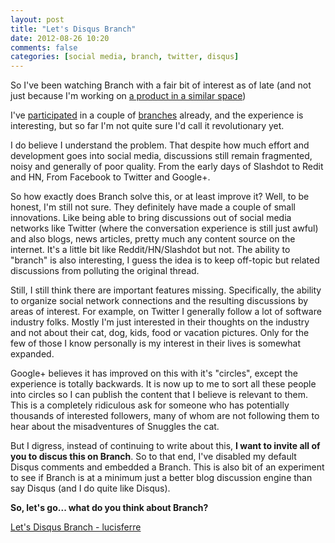 ```yaml
---
layout: post
title: "Let's Disqus Branch"
date: 2012-08-26 10:20
comments: false
categories: [social media, branch, twitter, disqus]
---
```


So I've been watching Branch with a fair bit of interest as of late (and not just
because I'm working on [a product in a similar space](http://tictalking.com))

I've [participated][one] in a couple of [branches][two] already, and the
experience is interesting, but so far I'm not quite sure I'd call it
revolutionary yet.

<!--more-->

I do believe I understand the problem. That despite how much effort and
development goes into social media, discussions still remain fragmented, noisy
and generally of poor quality. From the early days of Slashdot to Redit and HN,
From Facebook to Twitter and Google+.

So how exactly does Branch solve this, or at least improve it? Well, to be
honest, I'm still not sure. They definitely have made a couple of small
innovations. Like being able to bring discussions out of social media networks
like Twitter (where the conversation experience is still just awful) and also
blogs, news articles, pretty much any content source on the internet.  It's a
little bit like Reddit/HN/Slashdot but not. The ability to "branch" is also
interesting, I guess the idea is to keep off-topic but related discussions from
polluting the original thread.

Still, I still think there are important features missing. Specifically, the
ability to organize social network connections and the resulting discussions by
areas of interest. For example, on Twitter I generally follow a lot of software
industry folks. Mostly I'm just interested in their thoughts on the industry
and not about their cat, dog, kids, food or vacation pictures. Only for the few
of those I know personally is my interest in their lives is somewhat expanded.

Google+ believes it has improved on this with it's "circles", except the
experience is totally backwards. It is now up to me to sort all these people
into circles so I can publish the content that I believe is relevant to them.
This is a completely ridiculous ask for someone who has potentially thousands
of interested followers, many of whom are not following them to hear about the
misadventures of Snuggles the cat.

But I digress, instead of continuing to write about this, **I want to invite
all of you to discus this on Branch**.  So to that end, I've disabled my
default Disqus comments and embedded a Branch. This is also bit of an
experiment to see if Branch is at a minimum just a better blog discussion
engine than say Disqus (and I do quite like Disqus).

**So, let's go... what do you think about Branch?**


<script type="text/javascript" src="http://embed-script.branch.com/production/embed.m.js" data-branch-embedid="l6pHm7RW28U" ></script>
<noscript><a href="http://branch.com/b/let-s-disqus-branch-lucisferre">Let's Disqus Branch - lucisferre</a></noscript>


[one]: http://branch.com/b/future-of-social-paid-or-ads
[two]: http://branch.com/b/which-websites-do-you-compulsively-visit-daily
